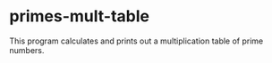 primes-mult-table
=================

This program calculates and prints out a multiplication table of prime numbers.

